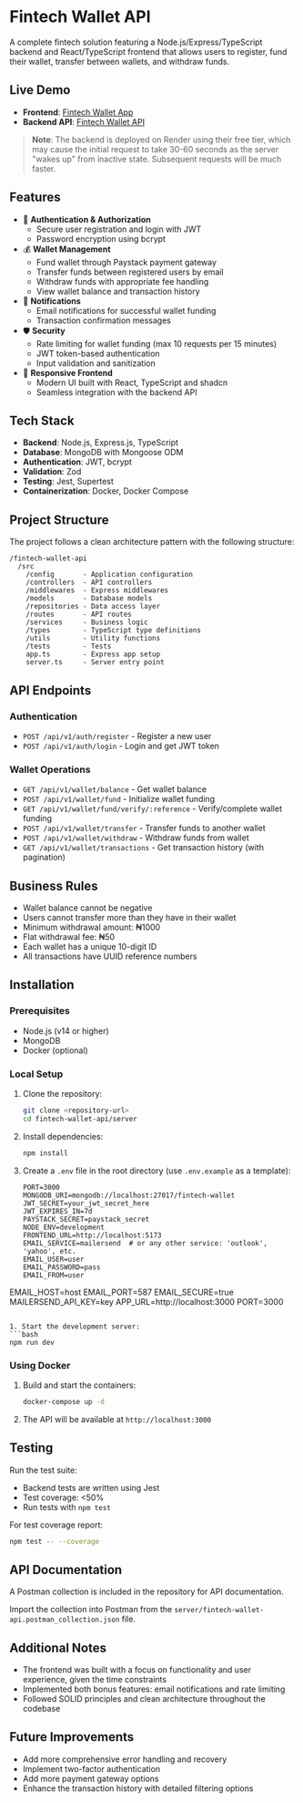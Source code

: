 # Fintech Wallet API

A complete fintech solution featuring a Node.js/Express/TypeScript backend and React/TypeScript frontend that allows users to register, fund their wallet, transfer between wallets, and withdraw funds.

## Live Demo

- **Frontend**: [Fintech Wallet App](https://fintech-wallet-app.vercel.app)
- **Backend API**: [Fintech Wallet API](https://fintech-wallet-api.onrender.com)

> **Note**: The backend is deployed on Render using their free tier, which may cause the initial request to take 30-60 seconds as the server "wakes up" from inactive state. Subsequent requests will be much faster.

## Features

- 🔐 **Authentication & Authorization**
  - Secure user registration and login with JWT
  - Password encryption using bcrypt
- 💰 **Wallet Management**
  - Fund wallet through Paystack payment gateway
  - Transfer funds between registered users by email
  - Withdraw funds with appropriate fee handling
  - View wallet balance and transaction history
- 📲 **Notifications**
  - Email notifications for successful wallet funding
  - Transaction confirmation messages
- 🛡️ **Security**
  - Rate limiting for wallet funding (max 10 requests per 15 minutes)
  - JWT token-based authentication
  - Input validation and sanitization
- 📱 **Responsive Frontend**
  - Modern UI built with React, TypeScript and shadcn
  - Seamless integration with the backend API

## Tech Stack

- **Backend**: Node.js, Express.js, TypeScript
- **Database**: MongoDB with Mongoose ODM
- **Authentication**: JWT, bcrypt
- **Validation**: Zod
- **Testing**: Jest, Supertest
- **Containerization**: Docker, Docker Compose

## Project Structure

The project follows a clean architecture pattern with the following structure:

```
/fintech-wallet-api
  /src
    /config       - Application configuration
    /controllers  - API controllers
    /middlewares  - Express middlewares
    /models       - Database models
    /repositories - Data access layer
    /routes       - API routes
    /services     - Business logic
    /types        - TypeScript type definitions
    /utils        - Utility functions
    /tests        - Tests
    app.ts        - Express app setup
    server.ts     - Server entry point
```

## API Endpoints

### Authentication

- `POST /api/v1/auth/register` - Register a new user
- `POST /api/v1/auth/login` - Login and get JWT token

### Wallet Operations

- `GET /api/v1/wallet/balance` - Get wallet balance
- `POST /api/v1/wallet/fund` - Initialize wallet funding
- `GET /api/v1/wallet/fund/verify/:reference` - Verify/complete wallet funding
- `POST /api/v1/wallet/transfer` - Transfer funds to another wallet
- `POST /api/v1/wallet/withdraw` - Withdraw funds from wallet
- `GET /api/v1/wallet/transactions` - Get transaction history (with pagination)

## Business Rules

- Wallet balance cannot be negative
- Users cannot transfer more than they have in their wallet
- Minimum withdrawal amount: ₦1000
- Flat withdrawal fee: ₦50
- Each wallet has a unique 10-digit ID
- All transactions have UUID reference numbers

## Installation

### Prerequisites

- Node.js (v14 or higher)
- MongoDB
- Docker (optional)

### Local Setup

1. Clone the repository:

   ```bash
   git clone <repository-url>
   cd fintech-wallet-api/server
   ```

2. Install dependencies:

   ```bash
   npm install
   ```

3. Create a `.env` file in the root directory (use `.env.example` as a template):

   ```
   PORT=3000
   MONGODB_URI=mongodb://localhost:27017/fintech-wallet
   JWT_SECRET=your_jwt_secret_here
   JWT_EXPIRES_IN=7d
   PAYSTACK_SECRET=paystack_secret
   NODE_ENV=development
   FRONTEND_URL=http://localhost:5173
   EMAIL_SERVICE=mailersend  # or any other service: 'outlook', 'yahoo', etc.
   EMAIL_USER=user
   EMAIL_PASSWORD=pass
   EMAIL_FROM=user
   ```

EMAIL_HOST=host
EMAIL_PORT=587
EMAIL_SECURE=true
MAILERSEND_API_KEY=key
APP_URL=http://localhost:3000
PORT=3000

````

1. Start the development server:
```bash
npm run dev
````

### Using Docker

1. Build and start the containers:

   ```bash
   docker-compose up -d
   ```

2. The API will be available at `http://localhost:3000`

## Testing

Run the test suite:

- Backend tests are written using Jest
- Test coverage: <50%
- Run tests with `npm test`

For test coverage report:

```bash
npm test -- --coverage
```

## API Documentation

A Postman collection is included in the repository for API documentation.

Import the collection into Postman from the `server/fintech-wallet-api.postman_collection.json` file.

## Additional Notes

- The frontend was built with a focus on functionality and user experience, given the time constraints
- Implemented both bonus features: email notifications and rate limiting
- Followed SOLID principles and clean architecture throughout the codebase

## Future Improvements

- Add more comprehensive error handling and recovery
- Implement two-factor authentication
- Add more payment gateway options
- Enhance the transaction history with detailed filtering options
